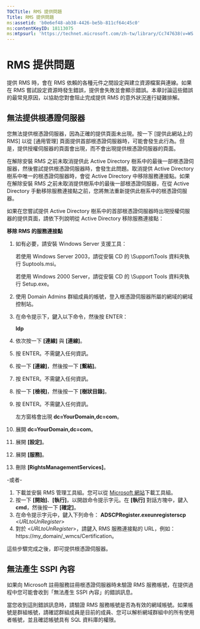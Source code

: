 ```yaml
---
TOCTitle: RMS 提供問題
Title: RMS 提供問題
ms:assetid: 'b0e6ef48-ab38-4426-be5b-811cf64c45c0'
ms:contentKeyID: 18113075
ms:mtpsurl: 'https://technet.microsoft.com/zh-tw/library/Cc747638(v=WS.10)'
---
```


RMS 提供問題
============

提供 RMS 時，會在 RMS 依賴的各種元件之間設定與建立資源檔案與連線。如果在 RMS 嘗試設定資源時發生錯誤，提供會失敗並會顯示錯誤。本章討論這些錯誤的最常見原因，以協助您對會阻止完成提供 RMS 的意外狀況進行疑難排解。

無法提供根憑證伺服器
--------------------

您無法提供根憑證伺服器，因為正確的提供頁面未出現。按一下 \[提供此網站上的 RMS\] 以從 \[通用管理\] 頁面提供首部根憑證伺服器時，可能會發生此行為。但是，提供授權伺服器的頁面會出現，而不會出現提供根憑證伺服器的頁面。

在解除安裝 RMS 之前未取消提供此 Active Directory 樹系中的最後一部根憑證伺服器，然後嘗試提供根憑證伺服器時，會發生此問題。取消提供 Active Directory 樹系中唯一的根憑證伺服器時，會從 Active Directory 中移除服務連接點。如果在解除安裝 RMS 之前未取消提供樹系中的最後一部根憑證伺服器，在從 Active Directory 手動移除服務連接點之前，您將無法重新提供此樹系中的根憑證伺服器。

如果在您嘗試提供 Active Directory 樹系中的首部根憑證伺服器時出現授權伺服器的提供頁面，請依下列說明從 Active Directory 移除服務連接點：

**移除 RMS 的服務連接點**
1.  如有必要，請安裝 Windows Server 支援工具：

    若使用 Windows Server 2003，請從安裝 CD 的 \\Support\\Tools 資料夾執行 Suptools.msi。

    若使用 Windows 2000 Server，請從安裝 CD 的 \\Support Tools 資料夾執行 Setup.exe。

2.  使用 Domain Admins 群組成員的帳號，登入根憑證伺服器所屬的網域的網域控制站。

3.  在命令提示下，鍵入以下命令，然後按 ENTER：

    **ldp**

4.  依次按一下 **\[連線\]** 與 **\[連線\]**。

5.  按 ENTER。不需鍵入任何資訊。

6.  按一下 **\[連線\]**，然後按一下 **\[繫結\]**。

7.  按 ENTER。不需鍵入任何資訊。

8.  按一下 **\[檢視\]**，然後按一下 **\[樹狀目錄\]**。

9.  按 ENTER。不需鍵入任何資訊。

    左方窗格會出現 **dc=YourDomain,dc=com**。

10. 展開 **dc=YourDomain,dc=com**。

11. 展開 **\[設定\]**。

12. 展開 **\[服務\]**。

13. 刪除 **\[RightsManagementServices\]**。

-或者-

1.  下載並安裝 RMS 管理工具組。您可以從 [Microsoft 網站](http://go.microsoft.com/fwlink/?linkid=33841)下載工具組。
2.  按一下 **\[開始\]**、**\[執行\]**，以開啟命令提示字元。在 **\[執行\]** 對話方塊中，鍵入 **cmd**，然後按一下 **\[確定\]**。
3.  在命令提示字元中，鍵入下列命令：
    **ADSCPRegister.exeunregisterscp** &lt;*URLtoUnRegister*&gt;
4.  對於 &lt;*URLtoUnRegister*&gt;，請鍵入 RMS 服務連接點的 URL，例如：https://my\_domain/\_wmcs/Certification。

這些步驟完成之後，即可提供根憑證伺服器。

無法產生 SSPI 內容
------------------

如果向 Microsoft 註冊服務註冊根憑證伺服器時未驗證 RMS 服務帳號，在提供過程中您可能會收到「無法產生 SSPI 內容」的錯誤訊息。

當您收到這則錯誤訊息時，請驗證 RMS 服務帳號是否為有效的網域帳號。如果帳號是群組帳號，請確認群組成員是目前的成員、您可以解析網域群組中的所有使用者帳號，並且確認帳號具有 SQL 資料庫的權限。